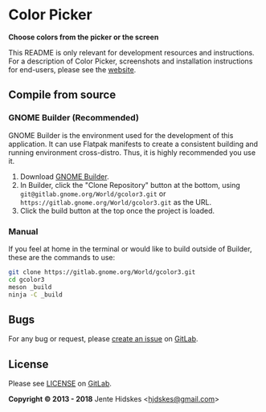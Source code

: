 Color Picker
============

**Choose colors from the picker or the screen**

This README is only relevant for development resources and instructions. For a
description of Color Picker, screenshots and installation instructions for end-users,
please see the [website](https://hjdskes.nl/projects/gcolor3/).

Compile from source
------------

### GNOME Builder (Recommended)

GNOME Builder is the environment used for the development of this 
application. It can use Flatpak manifests to create a consistent building
and running environment cross-distro. Thus, it is highly recommended you 
use it.

1. Download [GNOME Builder](https://flathub.org/apps/details/org.gnome.Builder).
2. In Builder, click the "Clone Repository" button at the bottom, using `git@gitlab.gnome.org/World/gcolor3.git`
or `https://gitlab.gnome.org/World/gcolor3.git` as the URL.
3. Click the build button at the top once the project is loaded.

### Manual

If you feel at home in the terminal or would like to build outside of Builder,
these are the commands to use:

```bash
git clone https://gitlab.gnome.org/World/gcolor3.git
cd gcolor3
meson _build
ninja -C _build
```

Bugs
----

For any bug or request, please [create an
issue](https://gitlab.gnome.org/World/gcolor3/issues/new?issue%5Bassignee_id%5D=&issue%5Bmilestone_id%5D=)
on [GitLab][gitlab].

License
-------

Please see [LICENSE](https://gitlab.gnome.org/World/gcolor3/blob/master/LICENSE) on [GitLab][gitlab].

**Copyright © 2013 - 2018** Jente Hidskes &lt;hjdskes@gmail.com&gt;

  [gitlab]: https://gitlab.gnome.org/World/gcolor3

